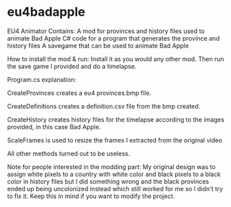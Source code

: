# eu4badapple
EU4 Animator
Contains: A mod for provinces and history files used to animate Bad Apple
C# code for a program that generates the province and history files
A savegame that can be used to animate Bad Apple

How to install the mod & run:
Install it as you would any other mod. Then run the save game I provided and do a timelapse.

Program.cs explanation:

CreateProvinces creates a eu4 provinces.bmp file. 

CreateDefinitions creates a definition.csv file from the bmp created.

CreateHistory creates history files for the timelapse according to the images provided, in this case Bad Apple.

ScaleFrames is used to resize the frames I extracted from the original video

All other methods turned out to be useless.

Note for people interested in the modding part: My original design was to assign white pixels to a country with white color and black pixels to a black color in history files but I did something wrong and the black provinces ended up being uncolonized instead which still worked for me so I didn't try to fix it. Keep this in mind if you want to modify the project.
